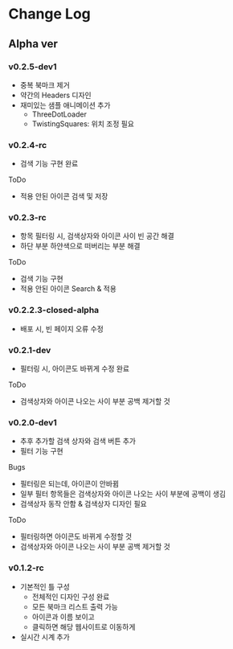 # Change Log

## Alpha ver

### v0.2.5-dev1

- 중복 북마크 제거
- 약간의 Headers 디자인
- 재미있는 샘플 애니메이션 추가
  - ThreeDotLoader
  - TwistingSquares: 위치 조정 필요

### v0.2.4-rc

- 검색 기능 구현 완료

ToDo

- 적용 안된 아이콘 검색 및 저장

### v0.2.3-rc

- 항목 필터링 시, 검색상자와 아이콘 사이 빈 공간 해결
- 하단 부분 하얀색으로 떠버리는 부분 해결

ToDo

- 검색 기능 구현
- 적용 안된 아이콘 Search & 적용

### v0.2.2.3-closed-alpha

- 배포 시, 빈 페이지 오류 수정

### v0.2.1-dev

- 필터링 시, 아이콘도 바뀌게 수정 완료

ToDo

- 검색상자와 아이콘 나오는 사이 부분 공백 제거할 것

### v0.2.0-dev1

- 추후 추가할 검색 상자와 검색 버튼 추가
- 필터 기능 구현

Bugs

- 필터링은 되는데, 아이콘이 안바뀜
- 일부 필터 항목들은 검색상자와 아이콘 나오는 사이 부분에 공백이 생김
- 검색상자 동작 안함 & 검색상자 디자인 필요

ToDo

- 필터링하면 아이콘도 바뀌게 수정할 것
- 검색상자와 아이콘 나오는 사이 부분 공백 제거할 것

### v0.1.2-rc

- 기본적인 틀 구성
  - 전체적인 디자인 구성 완료
  - 모든 북마크 리스트 출력 가능
  - 아이콘과 이름 보이고
  - 클릭하면 해당 웹사이트로 이동하게
- 실시간 시계 추가
